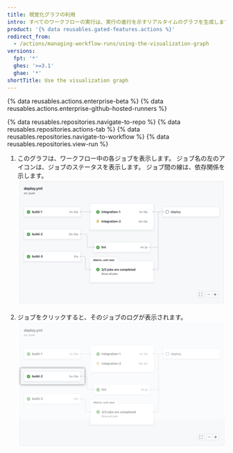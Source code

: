```yaml
---
title: 視覚化グラフの利用
intro: すべてのワークフローの実行は、実行の進行を示すリアルタイムのグラフを生成します。 このグラフを使って、ワークフローをモニタリング及びデバッグできます。
product: '{% data reusables.gated-features.actions %}'
redirect_from:
  - /actions/managing-workflow-runs/using-the-visualization-graph
versions:
  fpt: '*'
  ghes: '>=3.1'
  ghae: '*'
shortTitle: Use the visualization graph
---
```


{% data reusables.actions.enterprise-beta %}
{% data reusables.actions.enterprise-github-hosted-runners %}

{% data reusables.repositories.navigate-to-repo %}
{% data reusables.repositories.actions-tab %}
{% data reusables.repositories.navigate-to-workflow %}
{% data reusables.repositories.view-run %}

1. このグラフは、ワークフロー中の各ジョブを表示します。 ジョブ名の左のアイコンは、ジョブのステータスを表示します。 ジョブ間の線は、依存関係を示します。 ![ワークフローグラフ](/assets/images/help/images/workflow-graph.png)

2. ジョブをクリックすると、そのジョブのログが表示されます。 ![ワークフローグラフ](/assets/images/help/images/workflow-graph-job.png)
